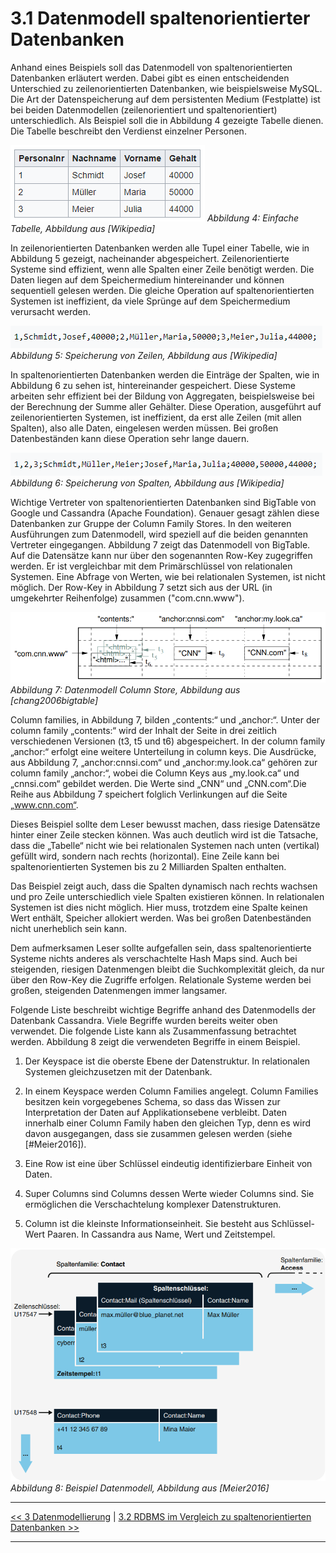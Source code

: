 # 3.1 Datenmodell spaltenorientierter Datenbanken

Anhand eines Beispiels soll das Datenmodell von spaltenorientierten Datenbanken erläutert werden. Dabei gibt es einen entscheidenden Unterschied zu zeilenorientierten Datenbanken, wie beispielsweise MySQL. Die Art der Datenspeicherung auf dem persistenten Medium (Festplatte) ist bei beiden Datenmodellen (zeilenorientiert und spaltenorientiert) unterschiedlich. Als Beispiel soll die in Abbildung 4 gezeigte Tabelle dienen. Die Tabelle beschreibt den Verdienst einzelner Personen. 

![Alternativer Text](images/tabelle.PNG "Optionaler Titel")
*Abbildung 4: Einfache Tabelle, Abbildung aus [Wikipedia]*

In zeilenorientierten Datenbanken werden alle Tupel einer Tabelle, wie in Abbildung 5 gezeigt, nacheinander abgespeichert. Zeilenorientierte Systeme sind effizient, wenn alle Spalten einer Zeile benötigt werden. Die Daten liegen auf dem Speichermedium hintereinander und können sequentiell gelesen werden. Die gleiche Operation auf spaltenorientierten Systemen ist ineffizient, da viele Sprünge auf dem Speichermedium verursacht werden.

![Alternativer Text](images/speicherung_zeile.PNG "Optionaler Titel")
*Abbildung 5: Speicherung von Zeilen, Abbildung aus [Wikipedia]*

In spaltenorientierten Datenbanken werden die Einträge der Spalten, wie in Abbildung 6 zu sehen ist, hintereinander gespeichert. Diese Systeme arbeiten sehr effizient bei der Bildung von Aggregaten, beispielsweise bei der Berechnung der Summe aller Gehälter. Diese Operation, ausgeführt auf zeilenorientierten Systemen, ist ineffizient, da erst alle Zeilen (mit allen Spalten), also alle Daten, eingelesen werden müssen. Bei großen Datenbeständen kann diese Operation sehr lange dauern.

![Alternativer Text](images/speicherung_spalte.PNG "Optionaler Titel")
*Abbildung 6: Speicherung von Spalten, Abbildung aus [Wikipedia]*

Wichtige Vertreter von spaltenorientierten Datenbanken sind BigTable von Google und Cassandra (Apache Foundation). Genauer gesagt zählen diese Datenbanken zur Gruppe der Column Family Stores. In den weiteren Ausführungen zum Datenmodell, wird speziell auf die beiden genannten Vertreter eingegangen. Abbildung 7 zeigt das Datenmodell von BigTable. Auf die Datensätze kann nur über den sogenannten Row-Key zugegriffen werden. Er ist vergleichbar mit dem Primärschlüssel von relationalen Systemen. Eine Abfrage von Werten, wie bei relationalen Systemen, ist nicht möglich. Der Row-Key in Abbildung 7 setzt sich aus der URL (in umgekehrter Reihenfolge) zusammen ("com.cnn.www").

![Alternativer Text](images/data_modell_google_bigtable.PNG "Optionaler Titel")
*Abbildung 7: Datenmodell Column Store, Abbildung aus [chang2006bigtable]*

Column families, in Abbildung 7, bilden „contents:“ und „anchor:“. Unter der column family „contents:“ wird der Inhalt der Seite in drei zeitlich verschiedenen Versionen (t3, t5 und t6) abgespeichert. In der column family „anchor:“ erfolgt eine weitere Unterteilung in column keys. Die Ausdrücke, aus Abbildung 7, „anchor:cnnsi.com“ und „anchor:my.look.ca“ gehören zur column family „anchor:“, wobei die Column Keys aus „my.look.ca“ und „cnnsi.com“ gebildet werden. Die Werte sind „CNN“ und „CNN.com“.Die Reihe aus Abbildung 7 speichert folglich Verlinkungen auf die Seite „www.cnn.com“. 

Dieses Beispiel sollte dem Leser bewusst machen, dass riesige Datensätze hinter einer Zeile stecken können. Was auch deutlich wird ist die Tatsache, dass die „Tabelle“ nicht wie bei relationalen Systemen nach unten (vertikal) gefüllt wird, sondern nach rechts (horizontal). Eine Zeile kann bei spaltenorientierten Systemen bis zu 2 Milliarden Spalten enthalten.

Das Beispiel zeigt auch, dass die Spalten dynamisch nach rechts wachsen und pro Zeile unterschiedlich viele Spalten existieren können. In relationalen Systemen ist dies nicht möglich. Hier muss, trotzdem eine Spalte keinen Wert enthält, Speicher allokiert werden. Was bei großen Datenbeständen nicht unerheblich sein kann.

Dem aufmerksamen Leser sollte aufgefallen sein, dass spaltenorientierte Systeme nichts anderes als verschachtelte Hash Maps sind. Auch bei steigenden, riesigen Datenmengen bleibt die Suchkomplexität gleich, da nur über den Row-Key die Zugriffe erfolgen. Relationale Systeme werden bei großen, steigenden Datenmengen immer langsamer. 

Folgende Liste beschreibt wichtige Begriffe anhand des Datenmodells der Datenbank Cassandra. Viele Begriffe wurden bereits weiter oben verwendet. Die folgende Liste kann als Zusammenfassung betrachtet werden. Abbildung 8 zeigt die verwendeten Begriffe in einem Beispiel.

1. Der Keyspace ist die oberste Ebene der Datenstruktur. In relationalen Systemen gleichzusetzen mit der Datenbank.

2. In einem Keyspace werden Column Families angelegt. Column Families besitzen kein vorgegebenes Schema, so dass das Wissen zur Interpretation der Daten auf Applikationsebene verbleibt. Daten innerhalb einer Column Family haben den gleichen Typ, denn es wird davon ausgegangen, dass sie zusammen gelesen werden (siehe [#Meier2016]). 

3. Eine Row ist eine über Schlüssel eindeutig identifizierbare Einheit von Daten.

4. Super Columns sind Columns dessen Werte wieder Columns sind. Sie ermöglichen die Verschachtelung komplexer Datenstrukturen.

5. Column ist die kleinste Informationseinheit. Sie besteht aus Schlüssel-Wert Paaren. In Cassandra aus Name, Wert und Zeitstempel.

![Alternativer Text](images/zusammenfassung_spaltenfamilie.PNG "Optionaler Titel")
*Abbildung 8: Beispiel Datenmodell, Abbildung aus [Meier2016]*

---

[<< 3 Datenmodellierung](modellierung_3.md) | [3.2 RDBMS im Vergleich zu spaltenorientierten Datenbanken >>](modellierung_3_2.md)

---
